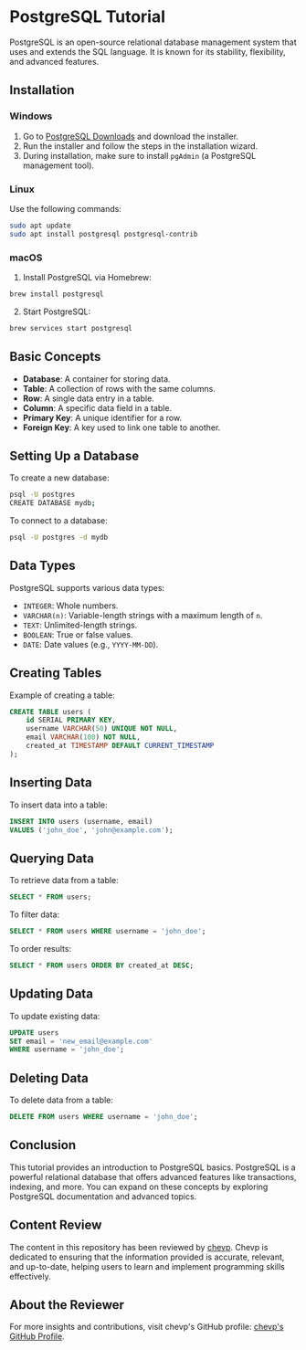 
# PostgreSQL Tutorial

PostgreSQL is an open-source relational database management system that uses and extends the SQL language. It is known for its stability, flexibility, and advanced features.

## Installation

### Windows
1. Go to [PostgreSQL Downloads](https://www.postgresql.org/download/windows/) and download the installer.
2. Run the installer and follow the steps in the installation wizard.
3. During installation, make sure to install `pgAdmin` (a PostgreSQL management tool).

### Linux
Use the following commands:
```bash
sudo apt update
sudo apt install postgresql postgresql-contrib
```

### macOS
1. Install PostgreSQL via Homebrew:
```bash
brew install postgresql
```
2. Start PostgreSQL:
```bash
brew services start postgresql
```

## Basic Concepts

- **Database**: A container for storing data.
- **Table**: A collection of rows with the same columns.
- **Row**: A single data entry in a table.
- **Column**: A specific data field in a table.
- **Primary Key**: A unique identifier for a row.
- **Foreign Key**: A key used to link one table to another.

## Setting Up a Database

To create a new database:
```bash
psql -U postgres
CREATE DATABASE mydb;
```

To connect to a database:
```bash
psql -U postgres -d mydb
```

## Data Types

PostgreSQL supports various data types:
- `INTEGER`: Whole numbers.
- `VARCHAR(n)`: Variable-length strings with a maximum length of `n`.
- `TEXT`: Unlimited-length strings.
- `BOOLEAN`: True or false values.
- `DATE`: Date values (e.g., `YYYY-MM-DD`).

## Creating Tables

Example of creating a table:
```sql
CREATE TABLE users (
    id SERIAL PRIMARY KEY,
    username VARCHAR(50) UNIQUE NOT NULL,
    email VARCHAR(100) NOT NULL,
    created_at TIMESTAMP DEFAULT CURRENT_TIMESTAMP
);
```

## Inserting Data

To insert data into a table:
```sql
INSERT INTO users (username, email) 
VALUES ('john_doe', 'john@example.com');
```

## Querying Data

To retrieve data from a table:
```sql
SELECT * FROM users;
```

To filter data:
```sql
SELECT * FROM users WHERE username = 'john_doe';
```

To order results:
```sql
SELECT * FROM users ORDER BY created_at DESC;
```

## Updating Data

To update existing data:
```sql
UPDATE users 
SET email = 'new_email@example.com' 
WHERE username = 'john_doe';
```

## Deleting Data

To delete data from a table:
```sql
DELETE FROM users WHERE username = 'john_doe';
```

## Conclusion

This tutorial provides an introduction to PostgreSQL basics. PostgreSQL is a powerful relational database that offers advanced features like transactions, indexing, and more. You can expand on these concepts by exploring PostgreSQL documentation and advanced topics.

## Content Review

The content in this repository has been reviewed by [chevp](https://github.com/chevp). Chevp is dedicated to ensuring that the information provided is accurate, relevant, and up-to-date, helping users to learn and implement programming skills effectively.

## About the Reviewer

For more insights and contributions, visit chevp's GitHub profile: [chevp's GitHub Profile](https://github.com/chevp).
